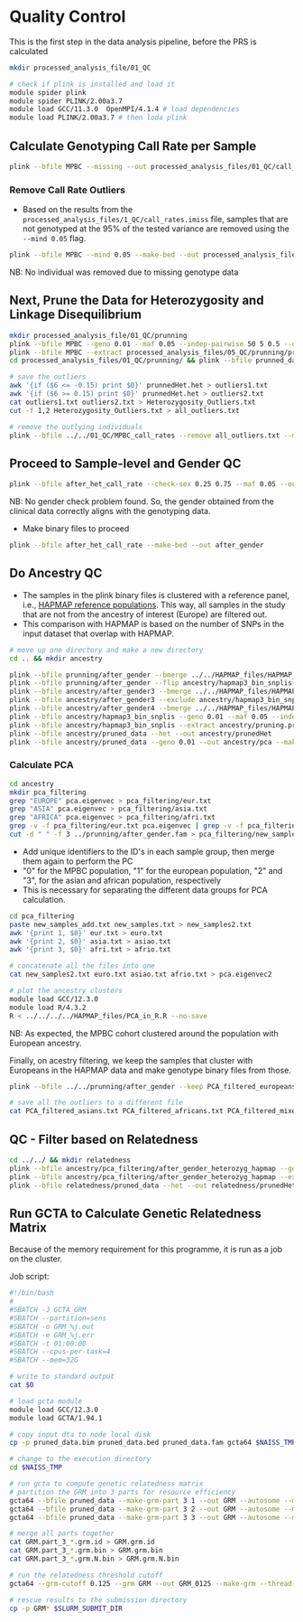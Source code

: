 # Quality Control
This is the first step in the data analysis pipeline, before the PRS is calculated

```bash
mkdir processed_analysis_file/01_QC

# check if plink is installed and load it
module spider plink
module spider PLINK/2.00a3.7
module load GCC/11.3.0  OpenMPI/4.1.4 # load dependencies
module load PLINK/2.00a3.7 # then loda plink
```

## Calculate Genotyping Call Rate per Sample
```bash
plink --bfile MPBC --missing --out processed_analysis_files/01_QC/call_rates
```

### Remove Call Rate Outliers
- Based on the results from the ```processed_analysis_files/1_QC/call_rates.imiss``` file, samples that are not genotyped at the 95% of the tested variance are removed using the ```--mind 0.05``` flag.

```bash
plink --bfile MPBC --mind 0.05 --make-bed --out processed_analysis_files/01_QC/MPBC_call_rates
```

NB: No individual was removed due to missing genotype data 

## Next, Prune the Data for Heterozygosity and Linkage Disequilibrium
```bash
mkdir processed_analysis_file/01_QC/prunning
plink --bfile MPBC --geno 0.01 --maf 0.05 --indep-pairwise 50 5 0.5 --out processed_analysis_files/01_QC/prunning/prunning
plink --bfile MPBC --extract processed_analysis_files/05_QC/prunning/prunning.prune.in --make-bed --out processed_analysis_files/01_QC/prunning/prunned_data
cd processed_analysis_files/01_QC/prunning/ && plink --bfile prunned_data --het --out prunnedHet

# save the outliers
awk '{if ($6 <= -0.15) print $0}' prunnedHet.het > outliers1.txt
awk '{if ($6 >= 0.15) print $0}' prunnedHet.het > outliers2.txt
cat outliers1.txt outliers2.txt > Heterozygosity_Outliers.txt
cut -f 1,2 Heterozygosity_Outliers.txt > all_outliers.txt

# remove the outlying individuals
plink --bfile ../../01_QC/MPBC_call_rates --remove all_outliers.txt --make-bed --out after_het_call_rate
```

## Proceed to Sample-level and Gender QC 
```bash
plink --bfile after_het_call_rate --check-sex 0.25 0.75 --maf 0.05 --out gender_check1
```

NB: No gender check problem found. So, the gender obtained from the clinical data correctly aligns with the genotyping data. 
- Make binary files to proceed
```bash
plink --bfile after_het_call_rate --make-bed --out after_gender
```

## Do Ancestry QC
- The samples in the plink binary files is clustered with a reference panel, i.e., [HAPMAP reference populations](http://www.hapmap.org/). This way, all samples in the study that are not from the ancestry of interest (Europe) are filtered out. 
- This comparison with HAPMAP is based on the number of SNPs in the input dataset that overlap with HAPMAP. 

```bash
# move up one directory and make a new directory
cd .. && mkdir ancestry

plink --bfile prunning/after_gender --bmerge ../../HAPMAP_files/HAPMAP_hg19_new --out ancestry/hapmap3_bin_snplis --make-bed
plink --bfile prunning/after_gender --flip ancestry/hapmap3_bin_snplis-merge.missnp --make-bed --out ancestry/after_gender3
plink --bfile ancestry/after_gender3 --bmerge ../../HAPMAP_files/HAPMAP_hg19_new --out ancestry/hapmap3_bin_snplis --make-bed
plink --bfile ancestry/after_gender3 --exclude ancestry/hapmap3_bin_snplis-merge.missnp --out ancestry/after_gender4 --make-bed
plink --bfile ancestry/after_gender4 --bmerge ../../HAPMAP_files/HAPMAP_hg19_new --out ancestry/hapmap3_bin_snplis --make-bed
plink --bfile ancestry/hapmap3_bin_snplis --geno 0.01 --maf 0.05 --indep-pairwise 50 5 0.5 --out ancestry/pruning
plink --bfile ancestry/hapmap3_bin_snplis --extract ancestry/pruning.prune.in --make-bed --out ancestry/pruned_data
plink --bfile ancestry/pruned_data --het --out ancestry/prunedHet
plink --bfile ancestry/pruned_data --geno 0.01 --out ancestry/pca --make-bed --pca 4
```

### Calculate PCA
```bash
cd ancestry 
mkdir pca_filtering
grep "EUROPE" pca.eigenvec > pca_filtering/eur.txt
grep "ASIA" pca.eigenvec > pca_filtering/asia.txt
grep "AFRICA" pca.eigenvec > pca_filtering/afri.txt
grep -v -f pca_filtering/eur.txt pca.eigenvec | grep -v -f pca_filtering/asia.txt | grep -v -f pca_filtering/afri.txt > pca_filtering/new_samples.txt
cut -d " " -f 3 ../prunning/after_gender.fam > pca_filtering/new_samples_add.txt
```

- Add unique identifiers to the ID's in each sample group, then merge them again to perform the PC
- "0" for the MPBC population, "1" for the european population, "2" and "3", for the asian and african population, respectively
- This is necessary for separating the different data groups for PCA calculation.

```bash
cd pca_filtering
paste new_samples_add.txt new_samples.txt > new_samples2.txt
awk '{print 1, $0}' eur.txt > euro.txt
awk '{print 2, $0}' asia.txt > asiao.txt
awk '{print 3, $0}' afri.txt > afrio.txt 

# concatenate all the files into one
cat new_samples2.txt euro.txt asiao.txt afrio.txt > pca.eigenvec2

# plot the ancestry clusters
module load GCC/12.3.0
module load R/4.3.2
R < ../../../../HAPMAP_files/PCA_in_R.R --no-save
```

NB: As expected, the MPBC cohort clustered around the population with European ancestry.
 
Finally, on acestry filtering, we keep the samples that cluster with Europeans in the HAPMAP data and make genotype binary files from those.

```bash
plink --bfile ../../prunning/after_gender --keep PCA_filtered_europeans.txt --make-bed --out after_gender_heterozyg_hapmap

# save all the outliers to a different file
cat PCA_filtered_asians.txt PCA_filtered_africans.txt PCA_filtered_mixed.txt > hapmap_outliers.txt 
```

## QC - Filter based on Relatedness
```bash
cd ../../ && mkdir relatedness
plink --bfile ancestry/pca_filtering/after_gender_heterozyg_hapmap --geno 0.01 --maf 0.05 --indep-pairwise 50 5 0.5 --out relatedness/pruning
plink --bfile ancestry/pca_filtering/after_gender_heterozyg_hapmap --extract relatedness/pruning.prune.in --make-bed --out relatedness/pruned_data
plink --bfile relatedness/pruned_data --het --out relatedness/prunedHet
```
## Run GCTA to Calculate Genetic Relatedness Matrix
Because of the memory requirement for this programme, it is run as a job on the cluster.

Job script:
```bash
#!/bin/bash
#
#SBATCH -J GCTA_GRM
#SBATCH --partition=sens
#SBATCH -o GRM_%j.out
#SBATCH -e GRM_%j.err
#SBATCH -t 01:00:00
#SBATCH --cpus-per-task=4
#SBATCH --mem=32G

# write to standard output 
cat $0

# load gcta module
module load GCC/12.3.0
module load GCTA/1.94.1

# copy input dta to node local disk
cp -p pruned_data.bim pruned_data.bed pruned_data.fam gcta64 $NAISS_TMP

# change to the execution directory
cd $NAISS_TMP

# run gcta to compute genetic relatedness matrix
# partition the GRM into 3 parts for resource efficiency
gcta64 --bfile pruned_data --make-grm-part 3 1 --out GRM --autosome --maf 0.05 --thread-num 5
gcta64 --bfile pruned_data --make-grm-part 3 2 --out GRM --autosome --maf 0.05 --thread-num 5
gcta64 --bfile pruned_data --make-grm-part 3 3 --out GRM --autosome --maf 0.05 --thread-num 5 

# merge all parts together 
cat GRM.part_3_*.grm.id > GRM.grm.id
cat GRM.part_3_*.grm.bin > GRM.grm.bin
cat GRM.part_3_*.grm.N.bin > GRM.grm.N.bin

# run the relatedness threshold cutoff
gcta64 --grm-cutoff 0.125 --grm GRM --out GRM_0125 --make-grm --thread-num 5

# rescue results to the submission directory
cp -p GRM* $SLURM_SUBMIT_DIR
```




